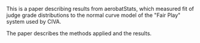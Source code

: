 This is a paper describing results from aerobatStats, which measured
fit of judge grade distributions to the normal curve model of the
"Fair Play" system used by CIVA.

The paper describes the methods applied and the results.
